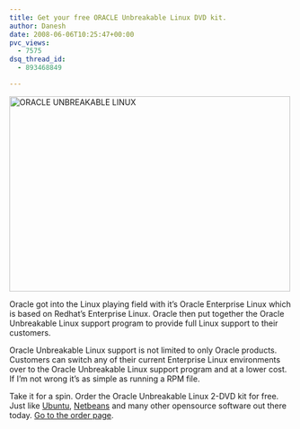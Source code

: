 ```yaml
---
title: Get your free ORACLE Unbreakable Linux DVD kit.
author: Danesh
date: 2008-06-06T10:25:47+00:00
pvc_views:
  - 7575
dsq_thread_id:
  - 893468849

---
```

[<img loading="lazy" src="/wp-content/uploads/2008/06/unbrakeable-linux-order-500x348.png" alt="ORACLE UNBREAKABLE LINUX" title="ORACLE UNBREAKABLE LINUX" width="500" height="348" class="alignnone size-medium wp-image-599" srcset="/wp-content/uploads/2008/06/unbrakeable-linux-order-500x348.png 500w, /wp-content/uploads/2008/06/unbrakeable-linux-order.png 798w" sizes="(max-width: 500px) 100vw, 500px" />][1]

Oracle got into the Linux playing field with it&#8217;s Oracle Enterprise Linux which is based on Redhat&#8217;s Enterprise Linux. Oracle then put together the Oracle Unbreakable Linux support program to provide full Linux support to their customers.

Oracle Unbreakable Linux support is not limited to only Oracle products. Customers can switch any of their current Enterprise Linux environments over to the Oracle Unbreakable Linux support program and at a lower cost. If I&#8217;m not wrong it&#8217;s as simple as running a RPM file.

Take it for a spin. Order the Oracle Unbreakable Linux 2-DVD kit for free. Just like [Ubuntu][2], [Netbeans][3] and many other opensource software out there today. [Go to the order page][4].

 [1]: /wp-content/uploads/2008/06/unbrakeable-linux-order.png
 [2]: https://shipit.ubuntu.com/
 [3]: http://www.netbeans.org/features/
 [4]: http://www.oracle.com/webapps/dialogue/dlgpage.jsp?p_ext=Y&p_dlg_id=5659298&src=5634329&Act=44